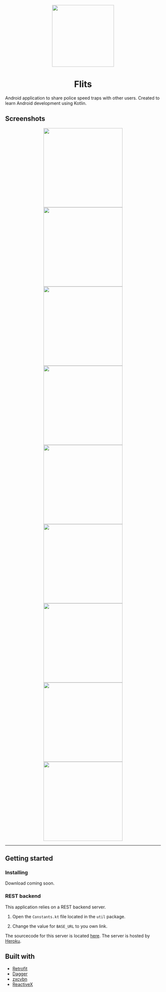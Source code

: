 <p align="center">
<img src="./app/src/main/ic_launcher-web.png?raw=true" width="200px"/>
</p>

<h1 align="center">Flits</h1>

Android application to share police speed traps with other users. Created to learn Android development using Kotlin.

## Screenshots

<p align="center">
<img src="./screenshots/splash.jpg?raw=true" width="256px">
<img src="./screenshots/register.jpg?raw=true" width="256px">
<img src="./screenshots/signin.jpg?raw=true" width="256px">
<img src="./screenshots/navigation_drawer.jpg?raw=true" width="256px">
<img src="./screenshots/speed_cameras.jpg?raw=true" width="256px">
<img src="./screenshots/average_speed_checks.jpg?raw=true" width="256px">
<img src="./screenshots/average_speed_check_detail.jpg?raw=true" width="256px">
<img src="./screenshots/speed_camera_new.jpg?raw=true" width="256px">
<img src="./screenshots/police_check_new.jpg?raw=true" width="256px">
</p>

---

## Getting started

### Installing

Download coming soon.

### REST backend

This application relies on a REST backend server. 

1. Open the `Constants.kt` file located in the `util` package.

2. Change the value for `BASE_URL` to you own link.

The sourcecode for this server is located [here](https://github.com/JakobLierman/Flits-Backend). The server is hosted by [Heroku](https://www.heroku.com/).

## Built with

* [Retrofit](https://square.github.io/retrofit/)
* [Dagger](https://github.com/google/dagger)
* [zxcvbn](https://github.com/dropbox/zxcvbn)
* [ReactiveX](http://reactivex.io/)
